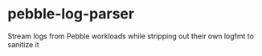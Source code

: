 # pebble-log-parser
Stream logs from Pebble workloads while stripping out their own logfmt to sanitize it
